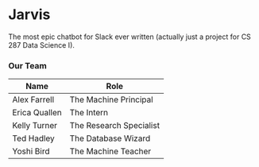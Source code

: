 # Jarvis
The most epic chatbot for Slack ever written (actually just a project for CS 287 Data Science I).

### Our Team
| Name          | Role                     |
|---------------|------------------------- |
| Alex Farrell  | The Machine Principal    |
| Erica Quallen | The Intern               |
| Kelly Turner  | The Research Specialist  |
| Ted Hadley    | The Database Wizard      |
| Yoshi Bird    | The Machine Teacher      |
